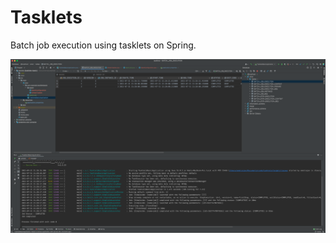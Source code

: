 # Tasklets

Batch job execution using tasklets on Spring.

![screenshot](https://raw.githubusercontent.com/amalrajan/tasklets/master/src/main/resources/img/ss.png)
